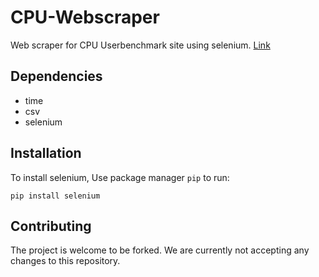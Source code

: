 # CPU-Webscraper

Web scraper for CPU Userbenchmark site using selenium. [Link](https://cpu.userbenchmark.com/)

## Dependencies

- time
- csv
- selenium

## Installation

To install selenium, Use package manager `pip` to run:
```
pip install selenium
```

## Contributing

The project is welcome to be forked. We are currently not accepting any changes to this repository.
